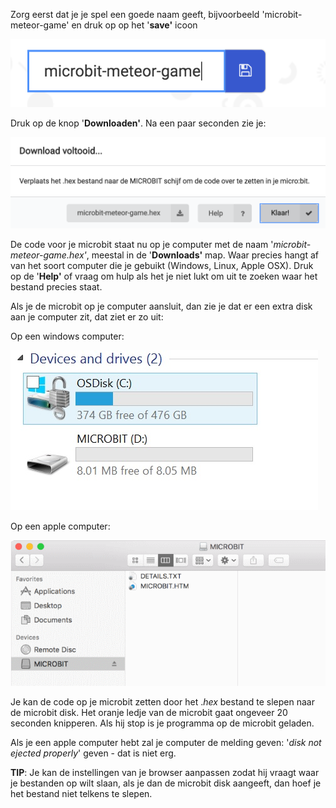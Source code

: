 Zorg eerst dat je je spel een goede naam geeft, bijvoorbeeld 'microbit-meteor-game' en druk op op het '**save'** icoon

![](/assets/name_your_game.png)

Druk op de knop '**Downloaden'**. Na een paar seconden zie je:

![](/assets/download_complete.png)

De code voor je microbit staat nu op je computer met de naam '_microbit-meteor-game.hex'_, meestal in de '**Downloads'** map. Waar precies hangt af van het soort computer die je gebuikt \(Windows, Linux, Apple OSX\). Druk op de  '**Help'** of vraag om hulp als het je niet lukt om uit te zoeken waar het bestand precies staat.

Als je de microbit op je computer aansluit, dan zie je dat er een extra disk aan je computer zit, dat ziet er zo uit:

Op een windows computer:

![](/assets/windows_microbit_disk.png)

Op een apple computer:

![](/assets/apple_microbit_disk.png)

Je kan de code op je microbit zetten door het ._hex_ bestand te slepen naar de microbit disk. Het oranje ledje van de microbit gaat ongeveer 20 seconden knipperen. Als hij stop is je programma op de microbit geladen.

Als je een apple computer hebt zal je computer de melding geven: '_disk not ejected properly_' geven - dat is niet erg.

**TIP**: Je kan de instellingen van je browser aanpassen zodat hij vraagt waar je bestanden op wilt slaan, als je dan de microbit disk aangeeft, dan hoef je het bestand niet telkens te slepen.

